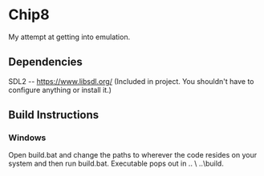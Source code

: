 # Chip8
My attempt at getting into emulation.


## Dependencies
SDL2 -- https://www.libsdl.org/ (Included in project. You shouldn't have to configure anything or install it.)

## Build Instructions

### Windows
Open build.bat and change the paths to wherever the code resides on your system and then run build.bat. Executable pops out in .. \ ..\build.
